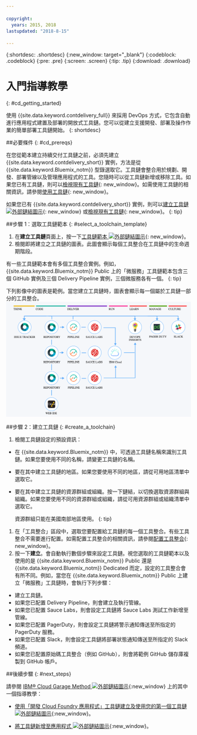 ```yaml
---

copyright:
  years: 2015, 2018
lastupdated: "2018-8-15"

---
```


{:shortdesc: .shortdesc}
{:new_window: target="_blank"}
{:codeblock: .codeblock}
{:pre: .pre}
{:screen: .screen}
{:tip: .tip}
{:download: .download}


# 入門指導教學
{: #cd_getting_started}

使用 {{site.data.keyword.contdelivery_full}} 來採用 DevOps 方式，它包含自動進行應用程式建置及部署的開放式工具鏈。您可以從建立支援開發、部署及操作作業的簡單部署工具鏈開始。
{: shortdesc}

##必要條件
{: #cd_prereqs}

在您從範本建立持續交付工具鏈之前，必須先建立 {{site.data.keyword.contdelivery_short}} 實例，方法是從 {{site.data.keyword.Bluemix_notm}} 型錄選取它。工具鏈會整合用於規劃、開發、部署管線以及管理應用程式的工具。您隨時可以從工具鏈新增或移除工具。如果您已有工具鏈，則可以[檢視現有工具鏈](/docs/services/ContinuousDelivery/toolchains_working.html#viewing_a_toolchain){: new_window}。如需使用工具鏈的相關資訊，請參閱[使用工具鏈](/docs/services/ContinuousDelivery/toolchains_using.html){: new_window}。

如果您已有 {{site.data.keyword.contdelivery_short}} 實例，則可以[建立工具鏈 ![外部鏈結圖示](../../icons/launch-glyph.svg "外部鏈結圖示")](https://console.bluemix.net/devops/create){: new_window} 或[檢視現有工具鏈](/docs/services/ContinuousDelivery/toolchains_working.html#viewing_a_toolchain){: new_window}。
{: tip}

##步驟 1：選取工具鏈範本
{: #select_a_toolchain_template}

1. 在**建立工具鏈**頁面上，按一下[工具鏈範本 ![外部鏈結圖示](../../icons/launch-glyph.svg "外部鏈結圖示")](https://console.bluemix.net/devops/create){: new_window}。
1. 檢閱即將建立之工具鏈的圖表。此圖會顯示每個工具整合在工具鏈中的生命週期階段。

 有一些工具鏈範本會有多個工具整合實例。例如，{{site.data.keyword.Bluemix_notm}} Public 上的「微服務」工具鏈範本包含三個 GitHub 實例及三個 Delivery Pipeline 實例，三個微服務各有一個。
 {: tip}

 下列影像中的圖表是範例。當您建立工具鏈時，圖表會顯示每一個屬於工具鏈一部分的工具整合。![「工具鏈」圖表](images/toolchain_diagram2.png)
 
##步驟 2：建立工具鏈 
{: #create_a_toolchain}
 
1. 檢閱工具鏈設定的預設資訊：

 * 在 {{site.data.keyword.Bluemix_notm}} 中，可透過工具鏈名稱來識別工具鏈。如果您要使用不同的名稱，請變更工具鏈的名稱。
 * 要在其中建立工具鏈的地區。如果您要使用不同的地區，請從可用地區清單中選取它。
 * 要在其中建立工具鏈的資源群組或組織。按一下鏈結，以切換選取資源群組與組織。如果您要使用不同的資源群組或組織，請從可用資源群組或組織清單中選取它。
 
   資源群組只能在美國南部地區使用。
   {: tip}
 
1. 在「工具整合」區段中，選取您要配置給工具鏈的每一個工具整合。有些工具整合不需要進行配置。如需配置工具整合的相關資訊，請參閱[配置工具整合](/docs/services/ContinuousDelivery/toolchains_integrations.html){: new_window}。
1. 按一下**建立**。會自動執行數個步驟來設定工具鏈。視您選取的工具鏈範本以及使用的是 {{site.data.keyword.Bluemix_notm}} Public 還是 {{site.data.keyword.Bluemix_notm}} Dedicated 而定，設定的工具整合會有所不同。例如，當您在 {{site.data.keyword.Bluemix_notm}} Public 上建立「微服務」工具鏈時，會執行下列步驟：

 * 建立工具鏈。
 * 如果您已配置 Delivery Pipeline，則會建立及執行管線。
 * 如果您已配置 Sauce Labs，則會設定工具鏈將 Sauce Labs 測試工作新增至管線。
 * 如果您已配置 PagerDuty，則會設定工具鏈將警示通知傳送至所指定的 PagerDuty 服務。
 * 如果您已配置 Slack，則會設定工具鏈將部署狀態通知傳送至所指定的 Slack 頻道。
 * 如果您已配置原始碼工具整合（例如 GitHub），則會將範例 GitHub 儲存庫複製到 GitHub 帳戶。

##後續步驟
{: #next_steps}

請參閱 [IBM&reg; Cloud Garage Method ![外部鏈結圖示](../../icons/launch-glyph.svg "外部鏈結圖示")](https://www.ibm.com/cloud/garage){:new_window} 上的其中一個指導教學：

  * [使用「開發 Cloud Foundry 應用程式」工具鏈建立及使用您的第一個工具鏈 ![外部鏈結圖示](../../icons/launch-glyph.svg "外部鏈結圖示")](https://www.ibm.com/cloud/garage/tutorials/introduce-develop-cloud-foundry-app-toolchain){:new_window}。

  * [將工具鏈新增至應用程式 ![外部鏈結圖示](../../icons/launch-glyph.svg "外部鏈結圖示")](https://www.ibm.com/cloud/garage/tutorials/add-a-toolchain-to-an-app?task=2){:new_window}。
